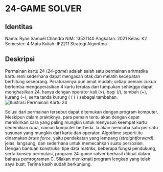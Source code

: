 # 24-GAME SOLVER
## Identitas
Nama: Ryan Samuel Chandra
NIM: 13521140
Angkatan: 2021
Kelas: K2
Semester: 4
Mata Kuliah: IF2211 Strategi Algoritma

## Deskripsi
Permainan kartu 24 (_24_-_game_) adalah salah satu permainan aritmatika kartu remi sederhana dapat mengasah otak dan melatih kecepatan berhitung seseorang. Peraturannya pun amat mudah; setiap pemain cukup berlomba mengoperasikan 4 kartu teratas dari tumpukan sehingga dapat menghasilkan 24, hanya dengan operator kali (×), bagi (/), tambah (+), kurang (−), serta tanda kurung ( ( ) ) sebagai tambahan.
![Ilustrasi Permainan Kartu 24]([http://url/to/img.png](https://1.bp.blogspot.com/-e_OgNQXnntQ/Xob-RfKhAGI/AAAAAAAABaI/lIOuyli7sL87hC8bYWWLfn1HqRZ33BESACLcBGAsYHQ/s640/make%2Bit%2B24.png))

Solusi dari permainan tersebut dapat ditemukan dengan program komputer. Meskipun dalam praktiknya, para pemain tentu akan dengan cepat memikirkan cara yang paling mungkin untuk menyusun keempat kartu sedemikian rupa, namun komputer berbeda. Ia akan mencoba satu per satu susunan yang mungkin dari kartu dan operator. Algoritme seperti itu dinamakan _brute force_, yaitu pendekatan yang lempang (_straightforward_), jelas, langsung, dan sederhana untuk memecahkan suatu persoalan.
Dengan bantuan konstruksi tipe data matriks, beberapa fungsi pendukung, serta konsep permutasi, program 24-game solver berhasil dibuat dalam bahasa pemrograman C. Silakan menikmati program lengkap yang telah saya buat. Terima kasih sudah berkunjung.
